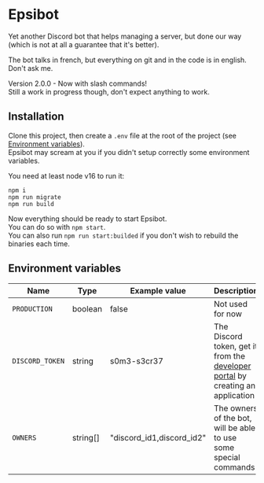 # Epsibot

Yet another Discord bot that helps managing a server, but done our way (which is not at all a guarantee that it's better).

The bot talks in french, but everything on git and in the code is in english. Don't ask me.

Version 2.0.0 - Now with slash commands!<br>
Still a work in progress though, don't expect anything to work.

## Installation

Clone this project, then create a `.env` file at the root of the project (see [Environment variables](#environment-variables)).<br>
Epsibot may scream at you if you didn't setup correctly some environment variables.

You need at least node v16 to run it:
```
npm i
npm run migrate
npm run build
```

Now everything should be ready to start Epsibot.<br>
You can do so with `npm start`.<br>
You can also run `npm run start:builded` if you don't wish to rebuild the binaries each time.

## Environment variables

Name			|	Type		|	Example value				|	Description
---				|	---			|	---							|	---
`PRODUCTION`	|	boolean		|	false						|	Not used for now
`DISCORD_TOKEN`	|	string		|	s0m3-s3cr37					|	The Discord token, get it from the [developer portal](https://discord.com/developers/applications) by creating an application
`OWNERS`		|	string[]	|	"discord_id1,discord_id2"	|	The owners of the bot, will be able to use some special commands

